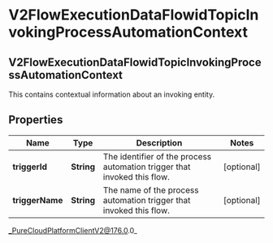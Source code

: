 # V2FlowExecutionDataFlowidTopicInvokingProcessAutomationContext

## V2FlowExecutionDataFlowidTopicInvokingProcessAutomationContext
This contains contextual information about an invoking entity.

## Properties

|Name | Type | Description | Notes|
|------------ | ------------- | ------------- | -------------|
| **triggerId** | **String** | The identifier of the process automation trigger that invoked this flow. | [optional] |
| **triggerName** | **String** | The name of the process automation trigger that invoked this flow. | [optional] |



_PureCloudPlatformClientV2@176.0.0_
